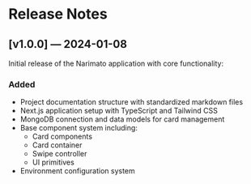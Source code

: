 # Release Notes

## [v1.0.0] — 2024-01-08

Initial release of the Narimato application with core functionality:

### Added
- Project documentation structure with standardized markdown files
- Next.js application setup with TypeScript and Tailwind CSS
- MongoDB connection and data models for card management
- Base component system including:
  - Card components
  - Card container
  - Swipe controller
  - UI primitives
- Environment configuration system

